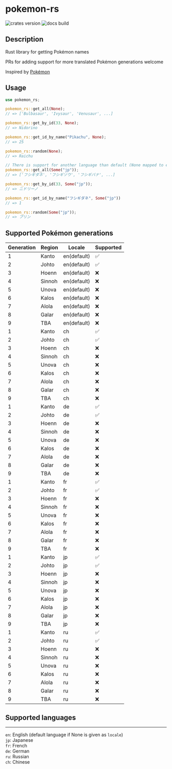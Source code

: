 # pokemon-rs

![crates version](https://img.shields.io/crates/v/pokemon-rs.svg?style=flat-square)
![docs build](https://img.shields.io/docsrs/pokemon-rs)

## Description

Rust library for getting Pokémon names

PRs for adding support for more translated Pokémon generations welcome
  
Inspired by [Pokémon](https://github.com/sindresorhus/pokemon)  
  
## Usage

```rust
use pokemon_rs;

pokemon_rs::get_all(None);
// => ['Bulbasaur', 'Ivysaur', 'Venusaur', ...]

pokemon_rs::get_by_id(33, None);
// => Nidorino

pokemon_rs::get_id_by_name("Pikachu", None);
// => 25

pokemon_rs::random(None);
// => Raichu

// There is support for another language than default (None mapped to en) that can be given, like `Some("jp")`):
pokemon_rs::get_all(Some("jp"));
// => ['フシギダネ', 'フシギソウ', 'フシギバナ', ...]

pokemon_rs::get_by_id(33, Some("jp"));
// => ニドリーノ

pokemon_rs::get_id_by_name("フシギダネ", Some("jp"))
// => 1

pokemon_rs::random(Some("jp"));
// => プリン
```

## Supported Pokémon generations

|  Generation  |  Region  |  Locale  | Supported |
| --- | --- | --- | --- |
| 1 | Kanto | en(default) | ✅ |
| 2 | Johto | en(default) | ✅ |
| 3 | Hoenn | en(default) | ❌ |
| 4 | Sinnoh | en(default) | ❌ |
| 5 | Unova | en(default) | ❌ |
| 6 | Kalos | en(default) | ❌ |
| 7 | Alola  | en(default) | ❌ |
| 8 | Galar  | en(default) | ❌ |
| 9 | TBA  | en(default) | ❌ |
| 1 | Kanto | ch | ✅ |
| 2 | Johto  | ch | ✅ |
| 3 | Hoenn  | ch | ❌ |
| 4 | Sinnoh | ch | ❌ |
| 5 | Unova | ch | ❌ |
| 6 | Kalos | ch | ❌ |
| 7 | Alola  | ch | ❌ |
| 8 | Galar  | ch | ❌ |
| 9 | TBA | ch | ❌ |
| 1 | Kanto | de | ✅ |
| 2 | Johto | de | ✅ |
| 3 | Hoenn | de | ❌ |
| 4 | Sinnoh | de | ❌ |
| 5 | Unova | de | ❌ |
| 6 | Kalos | de | ❌ |
| 7 | Alola | de | ❌ |
| 8 | Galar | de | ❌ |
| 9 | TBA | de | ❌ |
| 1 | Kanto | fr | ✅ |
| 2 | Johto | fr | ✅ |
| 3 | Hoenn | fr | ❌ |
| 4 | Sinnoh | fr | ❌ |
| 5 | Unova | fr | ❌ |
| 6 | Kalos | fr | ❌ |
| 7 | Alola | fr | ❌ |
| 8 | Galar | fr | ❌ |
| 9 | TBA | fr | ❌ |
| 1 | Kanto | jp | ✅ |
| 2 | Johto | jp | ✅ |
| 3 | Hoenn | jp | ❌ |
| 4 | Sinnoh | jp | ❌ |
| 5 | Unova | jp | ❌ |
| 6 | Kalos | jp | ❌ |
| 7 | Alola | jp | ❌ |
| 8 | Galar | jp | ❌ |
| 9 | TBA | jp | ❌ |
| 1 | Kanto | ru | ✅ |
| 2 | Johto | ru | ✅ |
| 3 | Hoenn | ru | ❌ |
| 4 | Sinnoh | ru | ❌ |
| 5 | Unova | ru | ❌ |
| 6 | Kalos | ru | ❌ |
| 7 | Alola | ru | ❌ |
| 8 | Galar | ru | ❌ |
| 9 | TBA | ru | ❌ |

## Supported languages

---
`en`: English (default language if None is given as `locale`)  
`jp`: Japanese  
`fr`: French  
`de`: German  
`ru`: Russian  
`ch`: Chinese  
